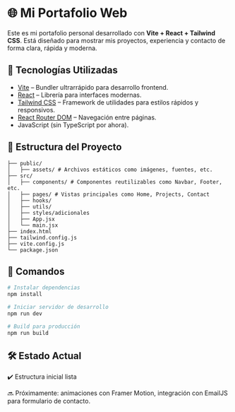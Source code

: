 # 🌐 Mi Portafolio Web

Este es mi portafolio personal desarrollado con **Vite + React + Tailwind CSS**. Está diseñado para mostrar mis proyectos, experiencia y contacto de forma clara, rápida y moderna.

## 🚀 Tecnologías Utilizadas

- [Vite](https://vitejs.dev/) – Bundler ultrarrápido para desarrollo frontend.
- [React](https://reactjs.org/) – Librería para interfaces modernas.
- [Tailwind CSS](https://tailwindcss.com/) – Framework de utilidades para estilos rápidos y responsivos.
- [React Router DOM](https://reactrouter.com/) – Navegación entre páginas.
- JavaScript (sin TypeScript por ahora).

## 📁 Estructura del Proyecto

```plaintext
├── public/
│   ├── assets/ # Archivos estáticos como imágenes, fuentes, etc.
├── src/
│   ├── components/ # Componentes reutilizables como Navbar, Footer, etc.
│   ├── pages/ # Vistas principales como Home, Projects, Contact
│   ├── hooks/
│   ├── utils/
│   ├── styles/adicionales
│   ├── App.jsx
│   └── main.jsx
├── index.html
├── tailwind.config.js
├── vite.config.js
└── package.json
```

## 🚦 Comandos

```bash
# Instalar dependencias
npm install

# Iniciar servidor de desarrollo
npm run dev

# Build para producción
npm run build
```

## 🛠️ Estado Actual

✔️ Estructura inicial lista

🔜 Próximamente: animaciones con Framer Motion, integración con EmailJS para formulario de contacto.

